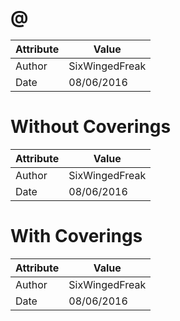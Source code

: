 # @
| Attribute | Value |
| ---  | ---     |
| Author | SixWingedFreak |
| Date | 08/06/2016 |
# Without Coverings
| Attribute | Value |
| ---  | ---     |
| Author | SixWingedFreak |
| Date | 08/06/2016 |
# With Coverings
| Attribute | Value |
| ---  | ---     |
| Author | SixWingedFreak |
| Date | 08/06/2016 |
